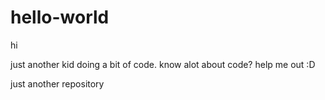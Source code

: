 # hello-world

hi 

just another kid doing a bit of code.
know alot about code? 
  help me out :D
  

just another repository
